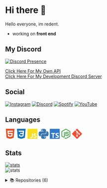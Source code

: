 # Hi there 👋
Hello everyone, im redent.
- working on **front end**
## My Discord 
[![Discord Presence](https://lanyard.cnrad.dev/api/850268232328806420?animated=true)](https://discord.com/users/574645568320700494)

[Click Here For My Own API](https://api.readev.tk/)<br>
[Click Here For My Development Discord Server](https://readev.tk/dc)
## Social 
[![Instagram](https://img.shields.io/badge/%20-Instagram-pink?style=for-the-badge&logo=instagram&logoColor=white)](https://instagram.com/redent.py?igshid=NjIwNzIyMDk2Mg==) [![Discord](https://img.shields.io/badge/%20-Discord-5865F2?style=for-the-badge&logo=discord&logoColor=white)](https://discord.com/users/850268232328806420) [![Spotify](https://img.shields.io/badge/%20-Spotify-green?style=for-the-badge&logo=spotify&logoColor=white)](https://open.spotify.com/user/ymrbbwxe8e4rcyil6v8kd8a2x) [![YouTube](https://img.shields.io/badge/%20-YouTube-FF0000?style=for-the-badge&logo=youtube&logoColor=white)](https://youtube.com/redent)
## Languages

<a href="https://www.w3schools.com/html/html_intro.asp"><img height="32" width="32" src="/icons/html.svg"></a>
<a href="https://www.w3.org/Style/CSS/Overview.en.html"><img height="32" width="32" src="/icons/css.svg"></a>
<a href="https://developer.mozilla.org/en-US/docs/Web/JavaScript?retiredLocale=tr"><img height="32" width="32" src="/icons/javascript.svg"></a>
<a href="https://www.python.org"><img height="32" width="32" src="/icons/python.svg"></a>
<a href="https://www.typescriptlang.org/"><img height="32" width="32" src="/icons/types.svg"></a>
<a href="https://nodejs.org/en/"><img height="32" width="32" src="/icons/nodejs.svg"></a>
<a href="https://git-scm.com/"><img height="32" width="32" src="/icons/git.svg"></a>
## Stats

<a href="https://github.com/redentdev"><img src="https://github-readme-stats.vercel.app/api?username=redentdev&how_icons=true&theme=react" width="%100" height="150px" alt="stats"/></a><br>
<img src="https://github-readme-stats.vercel.app/api/top-langs/?username=redentdev&theme=react&layout=compact" width="%100" height="150px" alt="stats"/>

<details>
<summary>📚 Repositories (6)</summary><br>

 [![Calculator](https://github-readme-stats.vercel.app/api/pin/?username=redentdev&repo=calculator&show_icons=true&locale=en&theme=github_dark)](https://github.com/redentdev/calculator)
 [![Clock](https://github-readme-stats.vercel.app/api/pin/?username=redentdev&repo=clock&show_icons=true&locale=en&theme=github_dark)](https://github.com/redentdev/clock)
 [![Invite Info API](https://github-readme-stats.vercel.app/api/pin/?username=redentdev&repo=invite-info-api&show_icons=true&locale=en&theme=github_dark)](https://github.com/redentdev/invite-info-api)
 [![Discord.JS Template](https://github-readme-stats.vercel.app/api/pin/?username=redentdev&repo=discordjs-template&show_icons=true&locale=en&theme=github_dark)](https://github.com/redentdev/discordjs-template)
 [![Aoi.JS Template](https://github-readme-stats.vercel.app/api/pin/?username=redentdev&repo=aoijs-template&show_icons=true&locale=en&theme=github_dark)](https://github.com/redentdev/aoijs-template)
 [![Döviz API](https://github-readme-stats.vercel.app/api/pin/?username=redentdev&repo=doviz-api&show_icons=true&locale=en&theme=github_dark)](https://github.com/redentdev/doviz-api)
 [![Password Generator](https://github-readme-stats.vercel.app/api/pin/?username=redentdev&repo=password-generator&show_icons=true&locale=en&theme=github_dark)](https://github.com/redentdev/password-generator)

</details>
